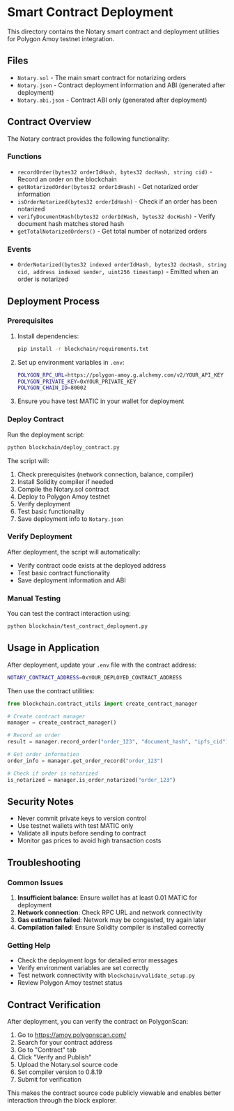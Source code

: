 # Smart Contract Deployment

This directory contains the Notary smart contract and deployment utilities for Polygon Amoy testnet integration.

## Files

- `Notary.sol` - The main smart contract for notarizing orders
- `Notary.json` - Contract deployment information and ABI (generated after deployment)
- `Notary.abi.json` - Contract ABI only (generated after deployment)

## Contract Overview

The Notary contract provides the following functionality:

### Functions

- `recordOrder(bytes32 orderIdHash, bytes32 docHash, string cid)` - Record an order on the blockchain
- `getNotarizedOrder(bytes32 orderIdHash)` - Get notarized order information
- `isOrderNotarized(bytes32 orderIdHash)` - Check if an order has been notarized
- `verifyDocumentHash(bytes32 orderIdHash, bytes32 docHash)` - Verify document hash matches stored hash
- `getTotalNotarizedOrders()` - Get total number of notarized orders

### Events

- `OrderNotarized(bytes32 indexed orderIdHash, bytes32 docHash, string cid, address indexed sender, uint256 timestamp)` - Emitted when an order is notarized

## Deployment Process

### Prerequisites

1. Install dependencies:

   ```bash
   pip install -r blockchain/requirements.txt
   ```

2. Set up environment variables in `.env`:

   ```bash
   POLYGON_RPC_URL=https://polygon-amoy.g.alchemy.com/v2/YOUR_API_KEY
   POLYGON_PRIVATE_KEY=0xYOUR_PRIVATE_KEY
   POLYGON_CHAIN_ID=80002
   ```

3. Ensure you have test MATIC in your wallet for deployment

### Deploy Contract

Run the deployment script:

```bash
python blockchain/deploy_contract.py
```

The script will:

1. Check prerequisites (network connection, balance, compiler)
2. Install Solidity compiler if needed
3. Compile the Notary.sol contract
4. Deploy to Polygon Amoy testnet
5. Verify deployment
6. Test basic functionality
7. Save deployment info to `Notary.json`

### Verify Deployment

After deployment, the script will automatically:

- Verify contract code exists at the deployed address
- Test basic contract functionality
- Save deployment information and ABI

### Manual Testing

You can test the contract interaction using:

```bash
python blockchain/test_contract_deployment.py
```

## Usage in Application

After deployment, update your `.env` file with the contract address:

```bash
NOTARY_CONTRACT_ADDRESS=0xYOUR_DEPLOYED_CONTRACT_ADDRESS
```

Then use the contract utilities:

```python
from blockchain.contract_utils import create_contract_manager

# Create contract manager
manager = create_contract_manager()

# Record an order
result = manager.record_order("order_123", "document_hash", "ipfs_cid")

# Get order information
order_info = manager.get_order_record("order_123")

# Check if order is notarized
is_notarized = manager.is_order_notarized("order_123")
```

## Security Notes

- Never commit private keys to version control
- Use testnet wallets with test MATIC only
- Validate all inputs before sending to contract
- Monitor gas prices to avoid high transaction costs

## Troubleshooting

### Common Issues

1. **Insufficient balance**: Ensure wallet has at least 0.01 MATIC for deployment
2. **Network connection**: Check RPC URL and network connectivity
3. **Gas estimation failed**: Network may be congested, try again later
4. **Compilation failed**: Ensure Solidity compiler is installed correctly

### Getting Help

- Check the deployment logs for detailed error messages
- Verify environment variables are set correctly
- Test network connectivity with `blockchain/validate_setup.py`
- Review Polygon Amoy testnet status

## Contract Verification

After deployment, you can verify the contract on PolygonScan:

1. Go to https://amoy.polygonscan.com/
2. Search for your contract address
3. Go to "Contract" tab
4. Click "Verify and Publish"
5. Upload the Notary.sol source code
6. Set compiler version to 0.8.19
7. Submit for verification

This makes the contract source code publicly viewable and enables better interaction through the block explorer.
